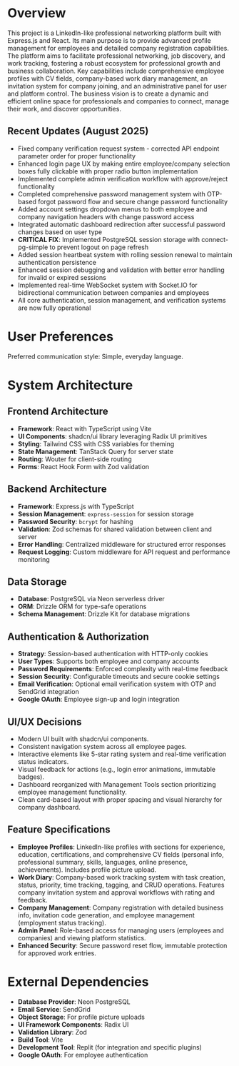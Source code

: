# Overview

This project is a LinkedIn-like professional networking platform built with Express.js and React. Its main purpose is to provide advanced profile management for employees and detailed company registration capabilities. The platform aims to facilitate professional networking, job discovery, and work tracking, fostering a robust ecosystem for professional growth and business collaboration. Key capabilities include comprehensive employee profiles with CV fields, company-based work diary management, an invitation system for company joining, and an administrative panel for user and platform control. The business vision is to create a dynamic and efficient online space for professionals and companies to connect, manage their work, and discover opportunities.

## Recent Updates (August 2025)
- Fixed company verification request system - corrected API endpoint parameter order for proper functionality
- Enhanced login page UX by making entire employee/company selection boxes fully clickable with proper radio button implementation
- Implemented complete admin verification workflow with approve/reject functionality
- Completed comprehensive password management system with OTP-based forgot password flow and secure change password functionality
- Added account settings dropdown menus to both employee and company navigation headers with change password access
- Integrated automatic dashboard redirection after successful password changes based on user type
- **CRITICAL FIX**: Implemented PostgreSQL session storage with connect-pg-simple to prevent logout on page refresh
- Added session heartbeat system with rolling session renewal to maintain authentication persistence
- Enhanced session debugging and validation with better error handling for invalid or expired sessions
- Implemented real-time WebSocket system with Socket.IO for bidirectional communication between companies and employees
- All core authentication, session management, and verification systems are now fully operational

# User Preferences

Preferred communication style: Simple, everyday language.

# System Architecture

## Frontend Architecture
- **Framework**: React with TypeScript using Vite
- **UI Components**: shadcn/ui library leveraging Radix UI primitives
- **Styling**: Tailwind CSS with CSS variables for theming
- **State Management**: TanStack Query for server state
- **Routing**: Wouter for client-side routing
- **Forms**: React Hook Form with Zod validation

## Backend Architecture
- **Framework**: Express.js with TypeScript
- **Session Management**: `express-session` for session storage
- **Password Security**: `bcrypt` for hashing
- **Validation**: Zod schemas for shared validation between client and server
- **Error Handling**: Centralized middleware for structured error responses
- **Request Logging**: Custom middleware for API request and performance monitoring

## Data Storage
- **Database**: PostgreSQL via Neon serverless driver
- **ORM**: Drizzle ORM for type-safe operations
- **Schema Management**: Drizzle Kit for database migrations

## Authentication & Authorization
- **Strategy**: Session-based authentication with HTTP-only cookies
- **User Types**: Supports both employee and company accounts
- **Password Requirements**: Enforced complexity with real-time feedback
- **Session Security**: Configurable timeouts and secure cookie settings
- **Email Verification**: Optional email verification system with OTP and SendGrid integration
- **Google OAuth**: Employee sign-up and login integration

## UI/UX Decisions
- Modern UI built with shadcn/ui components.
- Consistent navigation system across all employee pages.
- Interactive elements like 5-star rating system and real-time verification status indicators.
- Visual feedback for actions (e.g., login error animations, immutable badges).
- Dashboard reorganized with Management Tools section prioritizing employee management functionality.
- Clean card-based layout with proper spacing and visual hierarchy for company dashboard.

## Feature Specifications
- **Employee Profiles**: LinkedIn-like profiles with sections for experience, education, certifications, and comprehensive CV fields (personal info, professional summary, skills, languages, online presence, achievements). Includes profile picture upload.
- **Work Diary**: Company-based work tracking system with task creation, status, priority, time tracking, tagging, and CRUD operations. Features company invitation system and approval workflows with rating and feedback.
- **Company Management**: Company registration with detailed business info, invitation code generation, and employee management (employment status tracking).
- **Admin Panel**: Role-based access for managing users (employees and companies) and viewing platform statistics.
- **Enhanced Security**: Secure password reset flow, immutable protection for approved work entries.

# External Dependencies

- **Database Provider**: Neon PostgreSQL
- **Email Service**: SendGrid
- **Object Storage**: For profile picture uploads
- **UI Framework Components**: Radix UI
- **Validation Library**: Zod
- **Build Tool**: Vite
- **Development Tool**: Replit (for integration and specific plugins)
- **Google OAuth**: For employee authentication